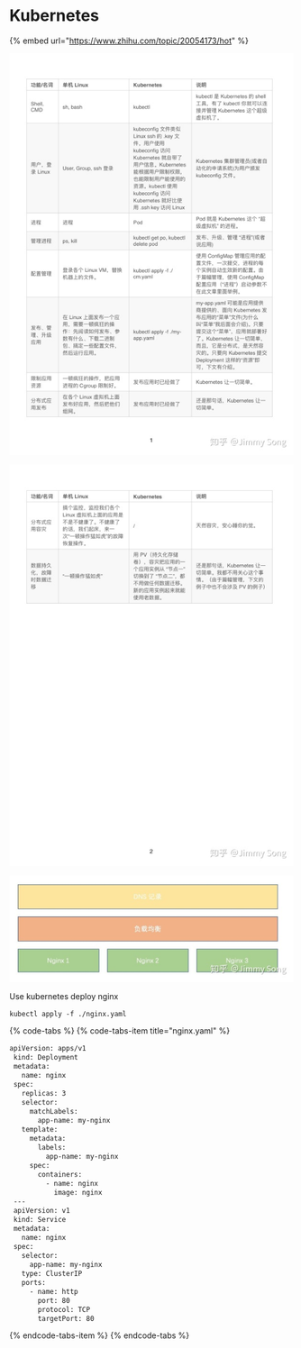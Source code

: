 # Kubernetes

{% embed url="https://www.zhihu.com/topic/20054173/hot" %}



![](../../.gitbook/assets/image%20%282%29.png)

![](../../.gitbook/assets/image%20%286%29.png)

![](../../.gitbook/assets/image%20%284%29.png)

Use kubernetes  deploy nginx

```text
kubectl apply -f ./nginx.yaml
```

{% code-tabs %}
{% code-tabs-item title="nginx.yaml" %}
```text
apiVersion: apps/v1
 kind: Deployment
 metadata:
   name: nginx
 spec:
   replicas: 3
   selector:
     matchLabels:
       app-name: my-nginx
   template:
     metadata:
       labels:
         app-name: my-nginx
     spec:
       containers:
         - name: nginx
           image: nginx
 ---
 apiVersion: v1
 kind: Service
 metadata:
   name: nginx
 spec:
   selector:
     app-name: my-nginx
   type: ClusterIP
   ports:
     - name: http
       port: 80
       protocol: TCP
       targetPort: 80

```
{% endcode-tabs-item %}
{% endcode-tabs %}



